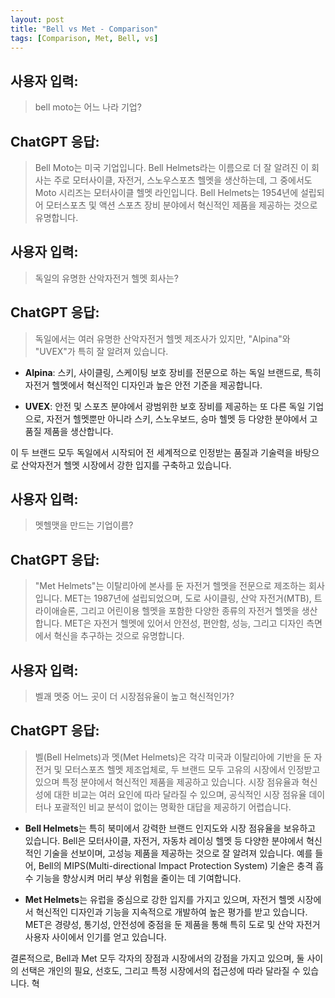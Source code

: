 ```yaml
---
layout: post
title: "Bell vs Met - Comparison"
tags: [Comparison, Met, Bell, vs]
---
```


## 사용자 입력:
> bell moto는 어느 나라 기업?

## ChatGPT 응답:
> Bell Moto는 미국 기업입니다. Bell Helmets라는 이름으로 더 잘 알려진 이 회사는 주로 모터사이클, 자전거, 스노우스포츠 헬멧을 생산하는데, 그 중에서도 Moto 시리즈는 모터사이클 헬멧 라인입니다. Bell Helmets는 1954년에 설립되어 모터스포츠 및 액션 스포츠 장비 분야에서 혁신적인 제품을 제공하는 것으로 유명합니다.

## 사용자 입력:
> 독일의 유명한 산악자전거 헬멧 회사는?

## ChatGPT 응답:
> 독일에서는 여러 유명한 산악자전거 헬멧 제조사가 있지만, "Alpina"와 "UVEX"가 특히 잘 알려져 있습니다.

- **Alpina**: 스키, 사이클링, 스케이팅 보호 장비를 전문으로 하는 독일 브랜드로, 특히 자전거 헬멧에서 혁신적인 디자인과 높은 안전 기준을 제공합니다.

- **UVEX**: 안전 및 스포츠 분야에서 광범위한 보호 장비를 제공하는 또 다른 독일 기업으로, 자전거 헬멧뿐만 아니라 스키, 스노우보드, 승마 헬멧 등 다양한 분야에서 고품질 제품을 생산합니다.

이 두 브랜드 모두 독일에서 시작되어 전 세계적으로 인정받는 품질과 기술력을 바탕으로 산악자전거 헬멧 시장에서 강한 입지를 구축하고 있습니다.

## 사용자 입력:
> 멧헬맷을 만드는 기업이름?

## ChatGPT 응답:
> "Met Helmets"는 이탈리아에 본사를 둔 자전거 헬멧을 전문으로 제조하는 회사입니다. MET는 1987년에 설립되었으며, 도로 사이클링, 산악 자전거(MTB), 트라이애슬론, 그리고 어린이용 헬멧을 포함한 다양한 종류의 자전거 헬멧을 생산합니다. MET은 자전거 헬멧에 있어서 안전성, 편안함, 성능, 그리고 디자인 측면에서 혁신을 추구하는 것으로 유명합니다.

## 사용자 입력:
> 벨괘 멧중 어느 곳이 더 시장점유율이 높고 혁신적인가?

## ChatGPT 응답:
> 벨(Bell Helmets)과 멧(Met Helmets)은 각각 미국과 이탈리아에 기반을 둔 자전거 및 모터스포츠 헬멧 제조업체로, 두 브랜드 모두 고유의 시장에서 인정받고 있으며 특정 분야에서 혁신적인 제품을 제공하고 있습니다. 시장 점유율과 혁신성에 대한 비교는 여러 요인에 따라 달라질 수 있으며, 공식적인 시장 점유율 데이터나 포괄적인 비교 분석이 없이는 명확한 대답을 제공하기 어렵습니다.

- **Bell Helmets**는 특히 북미에서 강력한 브랜드 인지도와 시장 점유율을 보유하고 있습니다. Bell은 모터사이클, 자전거, 자동차 레이싱 헬멧 등 다양한 분야에서 혁신적인 기술을 선보이며, 고성능 제품을 제공하는 것으로 잘 알려져 있습니다. 예를 들어, Bell의 MIPS(Multi-directional Impact Protection System) 기술은 충격 흡수 기능을 향상시켜 머리 부상 위험을 줄이는 데 기여합니다.

- **Met Helmets**는 유럽을 중심으로 강한 입지를 가지고 있으며, 자전거 헬멧 시장에서 혁신적인 디자인과 기능을 지속적으로 개발하여 높은 평가를 받고 있습니다. MET은 경량성, 통기성, 안전성에 중점을 둔 제품을 통해 특히 도로 및 산악 자전거 사용자 사이에서 인기를 얻고 있습니다.

결론적으로, Bell과 Met 모두 각자의 장점과 시장에서의 강점을 가지고 있으며, 둘 사이의 선택은 개인의 필요, 선호도, 그리고 특정 시장에서의 접근성에 따라 달라질 수 있습니다. 혁

